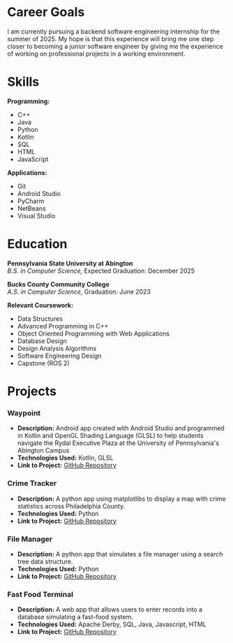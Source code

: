 # Career Goals

I am currently pursuing a backend software engineering internship for the summer of 2025. My hope is that this experience will bring me one step closer to becoming a junior software engineer by giving me the experience of working on professional projects in a working environment.

# Skills

**Programming:**
- C++
- Java
- Python
- Kotlin
- SQL
- HTML
- JavaScript

**Applications:**
- Git
- Android Studio
- PyCharm
- NetBeans
- Visual Studio

# Education

**Pennsylvania State University at Abington**  
*B.S. in Computer Science,* Expected Graduation: December 2025

**Bucks County Community College**  
*A.S. in Computer Science,* Graduation: June 2023

**Relevant Coursework:**  
- Data Structures
- Advanced Programming in C++
- Object Oriented Programming with Web Applications
- Database Design
- Design Analysis Algorithms
- Software Engineering Design
- Capstone (ROS 2)

# Projects

### Waypoint
- **Description:** Android app created with Android Studio and programmed in Kotlin and OpenGL Shading Language (GLSL) to help students navigate the Rydal Executive Plaza at the University of Pennsylvania's Abington Campus
- **Technologies Used:** Kotlin, GLSL
- **Link to Project:** [GitHub Repository](https://github.com/jajkor/Waypoint)

### Crime Tracker
- **Description:** A python app using matplotlibs to display a map with crime statistics across Philadelphia County.
- **Technologies Used:** Python
- **Link to Project:** [GitHub Repository](https://github.com/thomasmclinden/CrimeTracker)

### File Manager
- **Description:** A python app that simulates a file manager using a search tree data structure.
- **Technologies Used:** Python
- **Link to Project:** [GitHub Repository](https://github.com/thomasmclinden/Python-File-Manager)

### Fast Food Terminal
- **Description:** A web app that allows users to enter records into a database simulating a fast-food system.
- **Technologies Used:** Apache Derby, SQL, Java, Javascript, HTML
- **Link to Project:** [GitHub Repository]()
